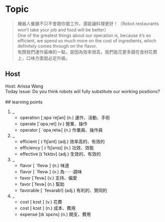 # Topic

> 機器人餐廳不只不會跟你搶工作，還能讓料理更好！（Robot restaurants won’t take your job and food will be better） <br>
> One of the greatest things about our operation is, because it’s so efficient, we spend so much more on the cost of ingredients, which definitely comes through on the flavor. <br>
> 有關我們運作最棒的一點，是因為效率很高，我們能花更多錢在食材花費上，口味方面就必定升級。 <br>

## Host
Host: Arissa Wang
<br>Today issue: Do you think robots will fully substitute our working positions?
<br><br>## learning points
1. _
	* operation  [͵ɑpəˋreʃən]  (n.)  運作、活動、手術
	* operate  [ˋɑpə͵ret]  (v.)  營業、操作
	* operator  [ ˋɑpə͵retɚ]  (n.)  作業員、操作員
2. _
	* efficient  [ ɪˋfɪʃənt]  (adj.)  效率高的、有效的
	* efficiency  [ ɪˋfɪʃənsɪ]  (n.)  功效、效能
	* effective  [ɪˋfɛktɪv]  (adj.)  生效的、有效的
3. _
	* flavor  [ ˋflevɚ ]  (n.)  味道
	* flavor  [ ˋflevɚ ]  (v.)  為⋯⋯調味
	* favor  [ˋfevɚ]  (v.)  支持、偏愛
	* favor  [ˋfevɚ]  (n.)  幫助
	* favorable  [ ˋfevərəb!]  (adj.)  有利的、贊同的
4. _
	* cost  [ kɔst ]  (v.)  花費
	* cost  [ kɔst ]  (n.)  成本、費用
	* expense  [ɪkˋspɛns]  (n.)  開支、費用